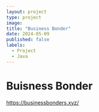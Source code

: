 ```yaml
---
layout: project
type: project
image: 
title: "Business Bonder"
date: 2024-05-09
published: false
labels:
  - Project
  - Java
---
```


<h1>Buisness Bonder</h1>

https://businessbonders.xyz/

<p>

</p>
